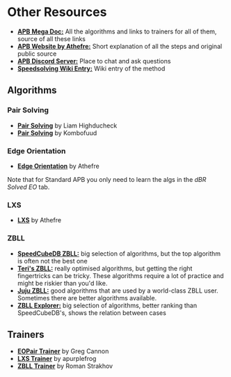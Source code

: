 # Other Resources
- [**APB Mega Doc:**](https://docs.google.com/document/d/1GznSart4lglO9Q6Q5tLZazRysr5a6D5WnmQ5ouMIOnc/) All the algorithms and links to trainers for all of them, source of all these links
- [**APB Website by Athefre:**](https://sites.google.com/view/apb-system/) Short explanation of all the steps and original public source
- [**APB Discord Server:**](https://discord.gg/k4rX4BgmZW) Place to chat and ask questions
- [**Speedsolving Wiki Entry:**](https://www.speedsolving.com/wiki/index.php?title=APB) Wiki entry of the method
## Algorithms
### Pair Solving
- [**Pair Solving**](https://docs.google.com/spreadsheets/d/1U1nwq_-HLeDgajuAOVRaH2Jo7X9zSTEBrnIRSv3hzeg/) by Liam Highducheck
- [**Pair Solving**](https://docs.google.com/spreadsheets/d/1Agu9KUs99H2CHI_cEkkmSmwtTWMX6tjQ/) by Kombofuud
### Edge Orientation
- [**Edge Orientation**](https://docs.google.com/spreadsheets/d/1Hs9ikHz-4cfbqBfqvuvE8X9sjCb4Jtm482ZvsFQA2rY/) by Athefre

Note that for Standard APB you only need to learn the algs in the *dBR Solved EO* tab.
### LXS
- [**LXS**](https://docs.google.com/spreadsheets/d/1P2DB0SyA1BrezYJ_g7RJ7_l32Ilxq7lLtr53zlG_TUU/) by Athefre
### ZBLL
- [**SpeedCubeDB ZBLL:**](https://speedcubedb.com/a/ZBLL) big selection of algorithms, but the top algorithm is often not the best one
- [**Teri's ZBLL:**](https://docs.google.com/spreadsheets/d/1BiQZkCZvTDRlW6Y6jTBHXPPjZF9k55x8YJgXXs5nhCs/) really optimised algorithms, but getting the right fingertricks can be tricky. These algorithms require a lot of practice and might be riskier than you'd like.
- [**Juju ZBLL:**](https://docs.google.com/spreadsheets/d/1-uwmZHf4vwJxFgeB3-TiF8MQ0RFSS30d5CUK96PoIwk/) good algorithms that are used by a world-class ZBLL user. Sometimes there are better algorithms available.
- [**ZBLL Explorer:**](https://pepkin88.me/zbll-explorer/) big selection of algorithms, better ranking than SpeedCubeDB's, shows the relation between cases
## Trainers
- [**EOPair Trainer**](https://gregorycannon.github.io/EOTrainer/) by Greg Cannon
- [**LXS Trainer**](https://apurplefrog.github.io/lxstrainer/) by apurplefrog
- [**ZBLL Trainer**](https://bestsiteever.ru/zbll/) by Roman Strakhov

